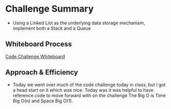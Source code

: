 # Challenge Summary

- Using a Linked List as the underlying data storage mechanism, implement both a Stack and a Queue

## Whiteboard Process

[Code Challenge Whiteboard](challenge-10.png)

## Approach & Efficiency

- Today we went over much of the code challenge today in class, but I got a head start on it which was nice. Today was it was helpful to have reference code to move forward with on the challenge The Big O is Time Big O(n) and Space Big O(1).

